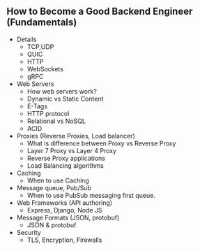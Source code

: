 ## How to Become a Good Backend Engineer (Fundamentals)
- Details
    - TCP,UDP
    - QUIC
    - HTTP
    - WebSockets
    - gRPC
- Web Servers
    - How web servers work?
    - Dynamic vs Static Content
    - E-Tags
    - HTTP protocol
    - Relational vs NoSQL
    - ACID
- Proxies (Reverse Proxies, Load balancer)
    - What is difference between Proxy vs Reverse Proxy
    - Layer 7 Proxy vs Layer 4 Proxy
    - Reverse Proxy applications
    - Load Balancing algorithms
- Caching
    - When to use Caching
- Message queue, Pub/Sub
    - When to use PubSub messaging first queue.
- Web Frameworks (API authoring)
    - Express, Django, Node JS
- Message Formats (JSON, protobuf)
    - JSON & protobuf
- Security
    - TLS, Encryption, Firewalls